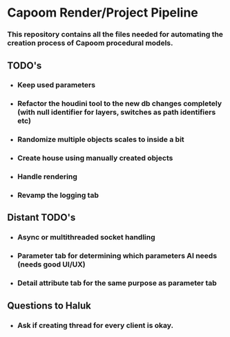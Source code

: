 # Capoom Render/Project Pipeline

### This repository contains all the files needed for automating the creation process of Capoom procedural models. 

## TODO's
- ### Keep used parameters
- ### Refactor the houdini tool to the new db changes completely (with null identifier for layers, switches as path identifiers etc)
- ### Randomize multiple objects scales to inside a bit
- ### Create house using manually created objects
- ### Handle rendering
- ### Revamp the logging tab

## Distant TODO's
- ### Async or multithreaded socket handling
- ### Parameter tab for determining which parameters AI needs (needs good UI/UX)
- ### Detail attribute tab for the same purpose as parameter tab

## Questions to Haluk
- ### Ask if creating thread for every client is okay.